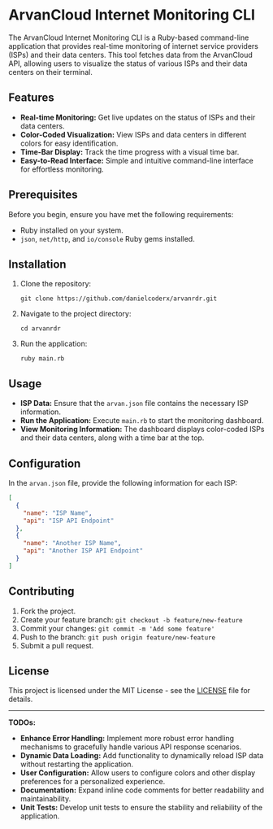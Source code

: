 # ArvanCloud Internet Monitoring CLI

The ArvanCloud Internet Monitoring CLI is a Ruby-based command-line application that provides real-time monitoring of internet service providers (ISPs) and their data centers. This tool fetches data from the ArvanCloud API, allowing users to visualize the status of various ISPs and their data centers on their terminal.

## Features

- **Real-time Monitoring:** Get live updates on the status of ISPs and their data centers.
- **Color-Coded Visualization:** View ISPs and data centers in different colors for easy identification.
- **Time-Bar Display:** Track the time progress with a visual time bar.
- **Easy-to-Read Interface:** Simple and intuitive command-line interface for effortless monitoring.

## Prerequisites

Before you begin, ensure you have met the following requirements:

- Ruby installed on your system.
- `json`, `net/http`, and `io/console` Ruby gems installed.

## Installation

1. Clone the repository:

   ```shell
   git clone https://github.com/danielcoderx/arvanrdr.git
   ```

2. Navigate to the project directory:

   ```shell
   cd arvanrdr
   ```

3. Run the application:

   ```shell
   ruby main.rb
   ```

## Usage

- **ISP Data:** Ensure that the `arvan.json` file contains the necessary ISP information.
- **Run the Application:** Execute `main.rb` to start the monitoring dashboard.
- **View Monitoring Information:** The dashboard displays color-coded ISPs and their data centers, along with a time bar at the top.

## Configuration

In the `arvan.json` file, provide the following information for each ISP:

```json
[
  {
    "name": "ISP Name",
    "api": "ISP API Endpoint"
  },
  {
    "name": "Another ISP Name",
    "api": "Another ISP API Endpoint"
  }
]
```

## Contributing

1. Fork the project.
2. Create your feature branch: `git checkout -b feature/new-feature`
3. Commit your changes: `git commit -m 'Add some feature'`
4. Push to the branch: `git push origin feature/new-feature`
5. Submit a pull request.

## License

This project is licensed under the MIT License - see the [LICENSE](LICENSE) file for details.

---

**TODOs:**

- **Enhance Error Handling:** Implement more robust error handling mechanisms to gracefully handle various API response scenarios.
- **Dynamic Data Loading:** Add functionality to dynamically reload ISP data without restarting the application.
- **User Configuration:** Allow users to configure colors and other display preferences for a personalized experience.
- **Documentation:** Expand inline code comments for better readability and maintainability.
- **Unit Tests:** Develop unit tests to ensure the stability and reliability of the application.